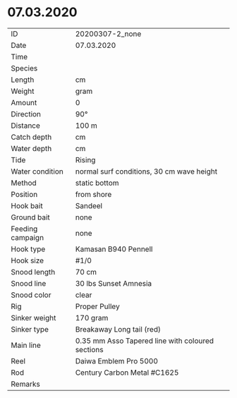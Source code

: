 # 07.03.2020

| | |
|---|---|
| ID | 20200307-2_none |
| Date | 07.03.2020 |
| Time | |
| Species | |
| Length | cm |
| Weight | gram |
| Amount | 0 |
| Direction | 90° |
| Distance | 100 m |
| Catch depth | cm |
| Water depth | cm |
| Tide | Rising |
| Water condition | normal surf conditions, 30 cm wave height |
| Method | static bottom |
| Position | from shore |
| Hook bait | Sandeel |
| Ground bait | none |
| Feeding campaign | none |
| Hook type | Kamasan B940 Pennell |
| Hook size | #1/0 |
| Snood length | 70 cm |
| Snood line | 30 lbs Sunset Amnesia |
| Snood color | clear |
| Rig | Proper Pulley |
| Sinker weight | 170 gram |
| Sinker type | Breakaway Long tail (red) |
| Main line | 0.35 mm Asso Tapered line with coloured sections |
| Reel | Daiwa Emblem Pro 5000 |
| Rod | Century Carbon Metal #C1625 |
| Remarks | |
